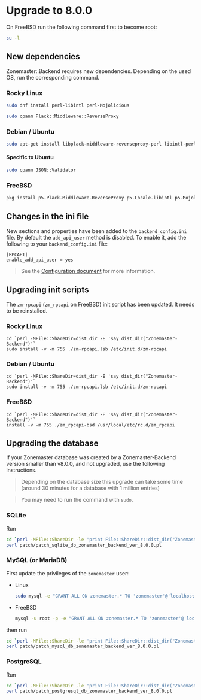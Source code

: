 # Upgrade to 8.0.0

On FreeBSD run the following command first to become root:

```sh
su -l
```

## New dependencies

Zonemaster::Backend requires new dependencies. Depending on the used OS, run
the corresponding command.

### Rocky Linux

```sh
sudo dnf install perl-libintl perl-Mojolicious
```

```sh
sudo cpanm Plack::Middleware::ReverseProxy
```

### Debian / Ubuntu

```sh
sudo apt-get install libplack-middleware-reverseproxy-perl libintl-perl libmojolicious-perl
```

#### Specific to Ubuntu

```sh
sudo cpanm JSON::Validator
```

### FreeBSD

```sh
pkg install p5-Plack-Middleware-ReverseProxy p5-Locale-libintl p5-Mojolicious
```


## Changes in the ini file

New sections and properties have been added to the `backend_config.ini` file.
By default the `add_api_user` method is disabled. To enable it, add the
following to your `backend_config.ini` file:

```
[RPCAPI]
enable_add_api_user = yes
```

> See the [Configuration document] for more information.


## Upgrading init scripts

The `zm-rpcapi` (`zm_rpcapi` on FreeBSD) init script has been updated. It needs
to be reinstalled.

### Rocky Linux

```
cd `perl -MFile::ShareDir=dist_dir -E 'say dist_dir("Zonemaster-Backend")'`
sudo install -v -m 755 ./zm-rpcapi.lsb /etc/init.d/zm-rpcapi
```

### Debian / Ubuntu

```
cd `perl -MFile::ShareDir=dist_dir -E 'say dist_dir("Zonemaster-Backend")'`
sudo install -v -m 755 ./zm-rpcapi.lsb /etc/init.d/zm-rpcapi
```

### FreeBSD

```
cd `perl -MFile::ShareDir=dist_dir -E 'say dist_dir("Zonemaster-Backend")'`
install -v -m 755 ./zm_rpcapi-bsd /usr/local/etc/rc.d/zm_rpcapi
```


## Upgrading the database

If your Zonemaster database was created by a Zonemaster-Backend version smaller
than v8.0.0, and not upgraded, use the following instructions.

> Depending on the database size this upgrade can take some time (around
> 30 minutes for a database with 1 million entries)

> You may need to run the command with `sudo`.

### SQLite

Run
```sh
cd `perl -MFile::ShareDir -le 'print File::ShareDir::dist_dir("Zonemaster-Backend")'`
perl patch/patch_sqlite_db_zonemaster_backend_ver_8.0.0.pl
```

### MySQL (or MariaDB)

First update the privileges of the `zonemaster` user:
* Linux
  ```sh
  sudo mysql -e "GRANT ALL ON zonemaster.* TO 'zonemaster'@'localhost';"
  ```
* FreeBSD
  ```sh
  mysql -u root -p -e "GRANT ALL ON zonemaster.* TO 'zonemaster'@'localhost';"
  ```


then run
```sh
cd `perl -MFile::ShareDir -le 'print File::ShareDir::dist_dir("Zonemaster-Backend")'`
perl patch/patch_mysql_db_zonemaster_backend_ver_8.0.0.pl
```

### PostgreSQL

Run
```sh
cd `perl -MFile::ShareDir -le 'print File::ShareDir::dist_dir("Zonemaster-Backend")'`
perl patch/patch_postgresql_db_zonemaster_backend_ver_8.0.0.pl
```

[Configuration document]: ../../configuration/backend.md
